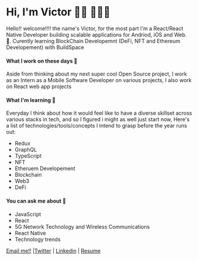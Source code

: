# Hi, I'm Victor 👋🏾 👩🏾‍💻
Hello!! welcome!!!! the name's Victor, for the most part I'm a React/React Native  Developer building  scalable applications for
Andriod, iOS and Web. :new_moon_with_face:. Curently learning BlockChain Developemnt (DeFi, NFT and Ethereum Developement) with BuildSpace

#### What I work on these days :briefcase:

Aside from thinking about my next super cool Open Source project, I work as an Intern as a Mobile Software Developer  on various projects, I also work on React web app projects 
#### What I'm learning :book:

Everyday I think about how it would feel like to have a diverse skillset across various stacks in tech, and so I figured i might as well just start now, Here's a list of technologies/tools/concepts I intend to grasp before the year runs out:
- Redux
- GraphQL
- TypeScript
- NFT
- Etheruem Developement
- Blockchain
- Web3
- DeFi

#### You can ask me about :fax:

- JavaScript
- React
- 5G Network Technology and Wireless Communications
- React Native
- Technology trends

[Email me!!](mailto:ezeavictor2016@outlook.com) |<a href="https://twitter.com/Victorebukaezea">Twitter</a> | <a href="https://www.linkedin.com/in/ezea-victor-chukwuebuka-abbb19173/">Linkedin</a> | <a href="https://drive.google.com/file/d/14DLNk0QuU1bVCn9v9yleiRv8Yh7PZgZw/view?usp=sharing">Resume</a>
